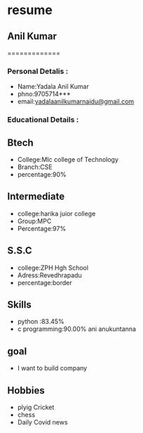  # resume
## Anil Kumar
=============

### Personal Detalis :
    
  - Name:Yadala Anil Kumar<br>
  - phno:9705714***<br>
  - email:yadalaanilkumarnaidu@gmail.com<br>

### Educational Details :

   ## **Btech**
   
   - College:MIc college of Technology<br>
   - Branch:CSE<br>
   - percentage:90%
  
   ## **Intermediate**
    
   - college:harika juior college<br>
   - Group:MPC<br>
   - Percentage:97%<br>
    
   ## **S.S.C**
    
   - college:ZPH Hgh School<br>
   - Adress:Revedhrapadu<br>
   - percentage:border<br>
     
 ## **Skills**
   
   - python :83.45%<br>
   - c programming:90.00% ani anukuntanna<br>
  
 ## **goal**
   - I want to build company
    
 ## **Hobbies**
   - plyig Cricket 
   - chess
   - Daily Covid  news 

